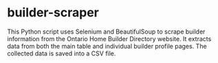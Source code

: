 # builder-scraper
This Python script uses Selenium and BeautifulSoup to scrape builder information from the Ontario Home Builder Directory website. It extracts data from both the main table and individual builder profile pages. The collected data is saved into a CSV file.
